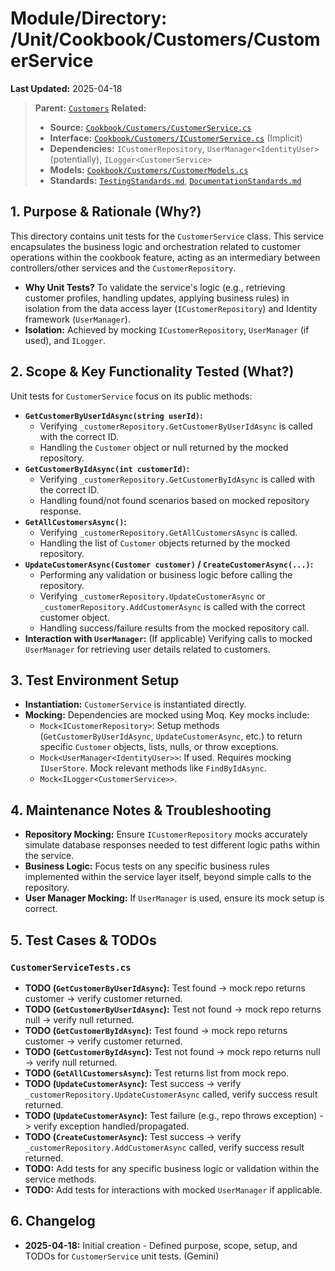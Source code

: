 # Module/Directory: /Unit/Cookbook/Customers/CustomerService

**Last Updated:** 2025-04-18

> **Parent:** [`Customers`](../README.md)
> **Related:**
> * **Source:** [`Cookbook/Customers/CustomerService.cs`](../../../../../Zarichney.Server/Cookbook/Customers/CustomerService.cs)
> * **Interface:** [`Cookbook/Customers/ICustomerService.cs`](../../../../../Zarichney.Server/Cookbook/Customers/CustomerService.cs) (Implicit)
> * **Dependencies:** `ICustomerRepository`, `UserManager<IdentityUser>` (potentially), `ILogger<CustomerService>`
> * **Models:** [`Cookbook/Customers/CustomerModels.cs`](../../../../../Zarichney.Server/Cookbook/Customers/CustomerModels.cs)
> * **Standards:** [`TestingStandards.md`](../../../../../Docs/Standards/TestingStandards.md), [`DocumentationStandards.md`](../../../../../Docs/Development/DocumentationStandards.md)

## 1. Purpose & Rationale (Why?)

This directory contains unit tests for the `CustomerService` class. This service encapsulates the business logic and orchestration related to customer operations within the cookbook feature, acting as an intermediary between controllers/other services and the `CustomerRepository`.

* **Why Unit Tests?** To validate the service's logic (e.g., retrieving customer profiles, handling updates, applying business rules) in isolation from the data access layer (`ICustomerRepository`) and Identity framework (`UserManager`).
* **Isolation:** Achieved by mocking `ICustomerRepository`, `UserManager` (if used), and `ILogger`.

## 2. Scope & Key Functionality Tested (What?)

Unit tests for `CustomerService` focus on its public methods:

* **`GetCustomerByUserIdAsync(string userId)`:**
    * Verifying `_customerRepository.GetCustomerByUserIdAsync` is called with the correct ID.
    * Handling the `Customer` object or null returned by the mocked repository.
* **`GetCustomerByIdAsync(int customerId)`:**
    * Verifying `_customerRepository.GetCustomerByIdAsync` is called with the correct ID.
    * Handling found/not found scenarios based on mocked repository response.
* **`GetAllCustomersAsync()`:**
    * Verifying `_customerRepository.GetAllCustomersAsync` is called.
    * Handling the list of `Customer` objects returned by the mocked repository.
* **`UpdateCustomerAsync(Customer customer)` / `CreateCustomerAsync(...)`:**
    * Performing any validation or business logic before calling the repository.
    * Verifying `_customerRepository.UpdateCustomerAsync` or `_customerRepository.AddCustomerAsync` is called with the correct customer object.
    * Handling success/failure results from the mocked repository call.
* **Interaction with `UserManager`:** (If applicable) Verifying calls to mocked `UserManager` for retrieving user details related to customers.

## 3. Test Environment Setup

* **Instantiation:** `CustomerService` is instantiated directly.
* **Mocking:** Dependencies are mocked using Moq. Key mocks include:
    * `Mock<ICustomerRepository>`: Setup methods (`GetCustomerByUserIdAsync`, `UpdateCustomerAsync`, etc.) to return specific `Customer` objects, lists, nulls, or throw exceptions.
    * `Mock<UserManager<IdentityUser>>`: If used. Requires mocking `IUserStore`. Mock relevant methods like `FindByIdAsync`.
    * `Mock<ILogger<CustomerService>>`.

## 4. Maintenance Notes & Troubleshooting

* **Repository Mocking:** Ensure `ICustomerRepository` mocks accurately simulate database responses needed to test different logic paths within the service.
* **Business Logic:** Focus tests on any specific business rules implemented within the service layer itself, beyond simple calls to the repository.
* **User Manager Mocking:** If `UserManager` is used, ensure its mock setup is correct.

## 5. Test Cases & TODOs

### `CustomerServiceTests.cs`
* **TODO (`GetCustomerByUserIdAsync`):** Test found -> mock repo returns customer -> verify customer returned.
* **TODO (`GetCustomerByUserIdAsync`):** Test not found -> mock repo returns null -> verify null returned.
* **TODO (`GetCustomerByIdAsync`):** Test found -> mock repo returns customer -> verify customer returned.
* **TODO (`GetCustomerByIdAsync`):** Test not found -> mock repo returns null -> verify null returned.
* **TODO (`GetAllCustomersAsync`):** Test returns list from mock repo.
* **TODO (`UpdateCustomerAsync`):** Test success -> verify `_customerRepository.UpdateCustomerAsync` called, verify success result returned.
* **TODO (`UpdateCustomerAsync`):** Test failure (e.g., repo throws exception) -> verify exception handled/propagated.
* **TODO (`CreateCustomerAsync`):** Test success -> verify `_customerRepository.AddCustomerAsync` called, verify success result returned.
* **TODO:** Add tests for any specific business logic or validation within the service methods.
* **TODO:** Add tests for interactions with mocked `UserManager` if applicable.

## 6. Changelog

* **2025-04-18:** Initial creation - Defined purpose, scope, setup, and TODOs for `CustomerService` unit tests. (Gemini)

